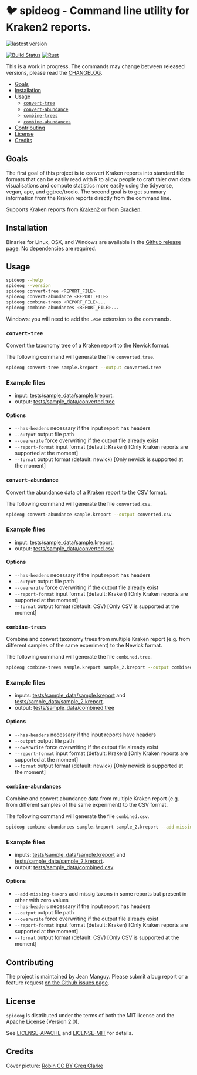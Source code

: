 # 🐦 spideog - Command line utility for Kraken2 reports. <!-- omit in toc -->

[![lastest version](https://img.shields.io/github/v/release/jeanmanguy/spideog)](https://github.com/jeanmanguy/spideog/releases/tag/v0.1.2-alpha.1)

[![Build Status](https://travis-ci.com/jeanmanguy/spideog.svg?branch=main)](https://travis-ci.com/jeanmanguy/spideog)
[![Rust](https://github.com/jeanmanguy/spideog/workflows/Rust/badge.svg?branch=main)](https://github.com/jeanmanguy/spideog/actions?query=workflow%3ARust)

This is a work in progress. The commands may change between released versions, please read the [CHANGELOG](CHANGELOG).

- [Goals](#goals)
- [Installation](#installation)
- [Usage](#usage)
  - [`convert-tree`](#convert-tree)
  - [`convert-abundance`](#convert-abundance)
  - [`combine-trees`](#combine-trees)
  - [`combine-abundances`](#combine-abundances)
- [Contributing](#contributing)
- [License](#license)
- [Credits](#credits)

## Goals

The first goal of this project is to convert Kraken reports into standard file formats that can be easily read with R to allow people to craft thier own data visualisations and compute statistics more easily using the tidyverse, vegan, ape, and ggtree/treeio. The second goal is to get summary information from the Kraken reports directly from the command line.

Supports Kraken reports from [Kraken2](https://github.com/DerrickWood/kraken2) or from [Bracken](https://github.com/jenniferlu717/Bracken). 

## Installation

Binaries for Linux, OSX, and Windows are available in the [Github release page](https://github.com/jeanmanguy/spideog/releases). No dependencies are required.

## Usage

```sh
spideog --help
spideog --version
spideog convert-tree <REPORT_FILE>
spideog convert-abundance <REPORT_FILE>
spideog combine-trees <REPORT_FILE>...
spideog combine-abundances <REPORT_FILE>...
```

Windows: you will need to add the `.exe` extension to the commands.

### `convert-tree`

Convert the taxonomy tree of a Kraken report to the Newick format.

The following command will generate the file `converted.tree`.

```sh
spideog convert-tree sample.kreport --output converted.tree
```

### Example files <!-- omit in toc -->

- input: [tests/sample_data/sample.kreport](tests/sample_data/sample.kreport).
- output: [tests/sample_data/converted.tree](tests/sample_data/converted.tree)

#### Options <!-- omit in toc -->

- `--has-headers` necessary if the input report has headers
- `--output` output file path
- `--overwrite` force overwriting if the output file already exist
- `--report-format` input format (default: Kraken) [Only Kraken reports are supported at the moment]
- `--format` output format (default: newick) [Only newick is supported at the moment]

### `convert-abundance`

Convert the abundance data of a Kraken report to the CSV format.


The following command will generate the file `converted.csv`.

```sh
spideog convert-abundance sample.kreport --output converted.csv
```


### Example files <!-- omit in toc -->

- input: [tests/sample_data/sample.kreport](tests/sample_data/sample.kreport).
- output: [tests/sample_data/converted.csv](tests/sample_data/converted.csv)

#### Options <!-- omit in toc -->

- `--has-headers` necessary if the input report has headers
- `--output` output file path
- `--overwrite` force overwriting if the output file already exist
- `--report-format` input format (default: Kraken) [Only Kraken reports are supported at the moment]
- `--format` output format (default: CSV) [Only CSV is supported at the moment]


### `combine-trees`

Combine and convert taxonomy trees from multiple Kraken report (e.g. from different samples of the same experiment) to the Newick format.

The following command will generate the file `combined.tree`.

```sh
spideog combine-trees sample.kreport sample_2.kreport --output combined.tree
```

### Example files <!-- omit in toc -->

- inputs: [tests/sample_data/sample.kreport](tests/sample_data/sample.kreport) and [tests/sample_data/sample_2.kreport](tests/sample_data/sample_2.kreport).
- output: [tests/sample_data/combined.tree](tests/sample_data/combined.tree)

#### Options <!-- omit in toc -->

- `--has-headers` necessary if the input reports have headers
- `--output` output file path
- `--overwrite` force overwriting if the output file already exist
- `--report-format` input format (default: Kraken) [Only Kraken reports are supported at the moment]
- `--format` output format (default: newick) [Only newick is supported at the moment]


### `combine-abundances`

Combine and convert abundance data from multiple Kraken report (e.g. from different samples of the same experiment) to the CSV format.

The following command will generate the file `combined.csv`.

```sh
spideog combine-abundances sample.kreport sample_2.kreport --add-missing-taxons --output combined.csv
```

### Example files <!-- omit in toc -->

- inputs: [tests/sample_data/sample.kreport](tests/sample_data/sample.kreport) and [tests/sample_data/sample_2.kreport](tests/sample_data/sample_2.kreport).
- output: [tests/sample_data/combined.csv](tests/sample_data/combined.csv)


#### Options <!-- omit in toc -->

- `--add-missing-taxons` add missig taxons in some reports but present in other with zero values
- `--has-headers` necessary if the input report has headers
- `--output` output file path
- `--overwrite` force overwriting if the output file already exist
- `--report-format` input format (default: Kraken) [Only Kraken reports are supported at the moment]
- `--format` output format (default: CSV) [Only CSV is supported at the moment]


## Contributing

The project is maintained by Jean Manguy. Please submit a bug report or a feature request [on the Github issues page](https://github.com/jeanmanguy/spideog/issues/new/choose).

## License

`spideog` is distributed under the terms of both the MIT license and the
Apache License (Version 2.0).

See [LICENSE-APACHE](./LICENSE-APACHE) and [LICENSE-MIT](./LICENSE-MIT) for
details.

## Credits

Cover picture: [Robin CC BY Greg Clarke](https://www.flickr.com/photos/leppre/25468458218)
